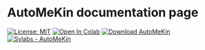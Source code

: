 # AutoMeKin documentation page

[![License: MIT](https://img.shields.io/badge/License-MIT-yellow.svg)](https://opensource.org/licenses/MIT) [![Open In Colab](https://colab.research.google.com/assets/colab-badge.svg)](https://colab.research.google.com/github/emartineznunez/AutoMeKin/blob/main/notebooks/AutoMeKin.ipynb) [![Download AutoMeKin](https://img.shields.io/sourceforge/dm/automekin.svg)](https://sourceforge.net/projects/automekin/files/latest/download) [![Sylabs - AutoMeKin](https://img.shields.io/badge/Sylabs-AutoMeKin-2ea44f)](https://cloud.sylabs.io/library/emartineznunez/default/automekin)

